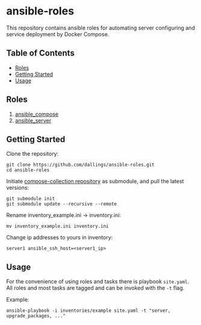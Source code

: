 # ansible-roles

This repository contains ansible roles for automating server configuring and service deployment by Docker Compose.

## Table of Contents

- [Roles](#roles)
- [Getting Started](#getting-started)
- [Usage](#usage)

## Roles

1. [ansible_compose](https://github.com/vdbogdanov/ansible_compose)
2. [ansible_server](https://github.com/vdbogdanov/ansible_server)

## Getting Started

Clone the repository:

```
git clone https://github.com/dallings/ansible-roles.git
cd ansible-roles
```

Initiate [compose-collection repository](https://github.com/vdbogdanov/compose-collection) as submodule, and pull the latest versions:

```
git submodule init
git submodule update --recursive --remote
```

Rename inventory_example.ini -> inventory.ini:

```
mv inventory_example.ini inventory.ini
```

Change ip addresses to yours in inventory:

```
server1 ansible_ssh_host=<server1_ip>
```

## Usage

For the convenience of using roles and tasks there is playbook `site.yaml`. All roles and most tasks are tagged and can be invoked with the `-t` flag.

Example:

```
ansible-playbook -i inventories/example site.yaml -t "server, upgrade_packages, ..."
```